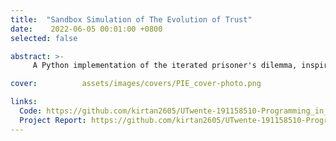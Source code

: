 ```yaml
---
title:  "Sandbox Simulation of The Evolution of Trust"
date:    2022-06-05 00:01:00 +0800
selected: false

abstract: >-
     A Python implementation of the iterated prisoner's dilemma, inspired by the online game 'Evolution of Trust' by Nick Case, focusing on modeling interactions, strategies, and trust dynamics through object-oriented design.

cover:          assets/images/covers/PIE_cover-photo.png

links:
  Code: https://github.com/kirtan2605/UTwente-191158510-Programming_in_Engineering/tree/master/Python%20Project/Code
  Project Report: https://github.com/kirtan2605/UTwente-191158510-Programming_in_Engineering/raw/1b1529d2cca4b58b44e3e2d61866dabb7411ab69/Python%20Project/PiE_Python_Project_Report%20-%20s2935848.pdf
---
```

